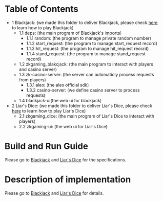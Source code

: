 # Table of Contents
* 1 Blackjack: (we made this folder to deliver Blackjack, please check [here](https://en.wikipedia.org/wiki/Blackjack) to learn how to play Blackjack)
  * 1.1 deps: (the main program of Blackjack's imports)
    * 1.1.1 random: (the program to manage private random number)
    * 1.1.2 start_request: (the program to manage start_request record) 
    * 1.1.3 hit_request: (the program to manage hit_request reocrd)
    * 1.1.4 stand_request: (the program to manage stand_request record)
  * 1.2 zkgaming_blakcjack: (the main program to interact with players and casino server)
  * 1.3 zk-casino-server: (the server can automaticly process requests from players)
    * 1.3.1 aleo: (the aleo official sdk)
    * 1.3.2 casino-server: (we define casino server to process requests)
  * 1.4 blackjack-ui(the web ui for blackjack)
* 2 Liar's Dice: (we made this folder to deliver Liar's Dice, please check [here](https://en.wikipedia.org/wiki/Liar%27s_dice) to learn how to play Liar's Dice)
  * 2.1 zkgaming_dice: (the main program of Liar's Dice to interact with players)
  * 2.2 zkgaming-ui: (the web ui for Liar's Dice)
# Build and Run Guide



Please go to [Blackjack](https://github.com/daniel5713/Kunyao-academy-app/tree/main/Blackjack) and [Liar's Dice](https://github.com/daniel5713/Kunyao-academy-app/tree/main/Liar%E2%80%99s%20Dice) for the specifications.

# Description of implementation
Please go to [Blackjack](https://github.com/daniel5713/Kunyao-academy-app/tree/main/Blackjack) and [Liar's Dice](https://github.com/daniel5713/Kunyao-academy-app/tree/main/Liar%E2%80%99s%20Dice) for details.

